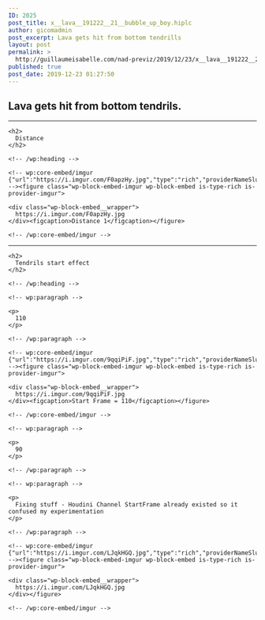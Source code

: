 ```yaml
---
ID: 2025
post_title: x__lava__191222__21__bubble_up_boy.hiplc
author: gicomadmin
post_excerpt: Lava gets hit from bottom tendrills
layout: post
permalink: >
  http://guillaumeisabelle.com/nad-previz/2019/12/23/x__lava__191222__21__bubble_up_boy-hiplc/
published: true
post_date: 2019-12-23 01:27:50
---
```

<!-- wp:heading -->

## Lava gets hit from bottom tendrils.

<!-- /wp:heading -->

<!-- wp:paragraph -->



<!-- /wp:paragraph -->

<!-- wp:separator -->

<hr class="wp-block-separator" />

<!-- /wp:separator -->

<!-- wp:more -->

<!--more-->

<!-- /wp:more -->

<!-- wp:group -->

<div class="wp-block-group" id="lava-distance-affect">
  <div class="wp-block-group__inner-container">
    <!-- wp:heading -->
    
    <h2>
      Distance
    </h2>
    
    <!-- /wp:heading -->
    
    <!-- wp:core-embed/imgur {"url":"https://i.imgur.com/F0apzHy.jpg","type":"rich","providerNameSlug":"imgur","className":""} --><figure class="wp-block-embed-imgur wp-block-embed is-type-rich is-provider-imgur">
    
    <div class="wp-block-embed__wrapper">
      https://i.imgur.com/F0apzHy.jpg
    </div><figcaption>Distance 1</figcaption></figure> 
    
    <!-- /wp:core-embed/imgur -->
  </div>
</div>

<!-- /wp:group -->

<!-- wp:separator -->

<hr class="wp-block-separator" />

<!-- /wp:separator -->

<!-- wp:group -->

<div class="wp-block-group" id="tendrils-start">
  <div class="wp-block-group__inner-container">
    <!-- wp:heading -->
    
    <h2>
      Tendrils start effect
    </h2>
    
    <!-- /wp:heading -->
    
    <!-- wp:paragraph -->
    
    <p>
      110
    </p>
    
    <!-- /wp:paragraph -->
    
    <!-- wp:core-embed/imgur {"url":"https://i.imgur.com/9qqiPiF.jpg","type":"rich","providerNameSlug":"imgur","className":""} --><figure class="wp-block-embed-imgur wp-block-embed is-type-rich is-provider-imgur">
    
    <div class="wp-block-embed__wrapper">
      https://i.imgur.com/9qqiPiF.jpg
    </div><figcaption>Start Frame = 110</figcaption></figure> 
    
    <!-- /wp:core-embed/imgur -->
    
    <!-- wp:paragraph -->
    
    <p>
      90
    </p>
    
    <!-- /wp:paragraph -->
    
    <!-- wp:paragraph -->
    
    <p>
      Fixing stuff - Houdini Channel StartFrame already existed so it confused my experimentation
    </p>
    
    <!-- /wp:paragraph -->
    
    <!-- wp:core-embed/imgur {"url":"https://i.imgur.com/LJqkHGQ.jpg","type":"rich","providerNameSlug":"imgur","className":""} --><figure class="wp-block-embed-imgur wp-block-embed is-type-rich is-provider-imgur">
    
    <div class="wp-block-embed__wrapper">
      https://i.imgur.com/LJqkHGQ.jpg
    </div></figure> 
    
    <!-- /wp:core-embed/imgur -->
  </div>
</div>

<!-- /wp:group -->